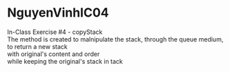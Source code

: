 # NguyenVinhIC04
In-Class Exercise #4 - copyStack   
The method is created to malnipulate the stack, through the queue medium, to return a new stack   
with original's content and order  
while keeping the original's stack in tack
